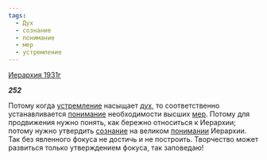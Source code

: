 ```yaml
---
tags:
  - Дух
  - сознание
  - понимание
  - мер
  - устремление
---
```

[Иерархия 1931г](https://127.0.0.1:4002/agni/1931)

___252___

Потому когда [устремление](../../../tags/#устремление) насыщает [дух](../../../tags/#Дух), то соответственно устанавливается [понимание](../../../tags/#понимание) необходимости высших [мер](../../../tags/#мер). Потому для продвижения нужно понять, как бережно относиться к Иерархии; потому нужно утвердить [сознание](../../../tags/#сознание) на великом [понимании](../../../tags/#понимание) Иерархии. Так без явленного фокуса не достичь и не построить. Творчество может развиться только утверждением фокуса, так заповедаю!   


